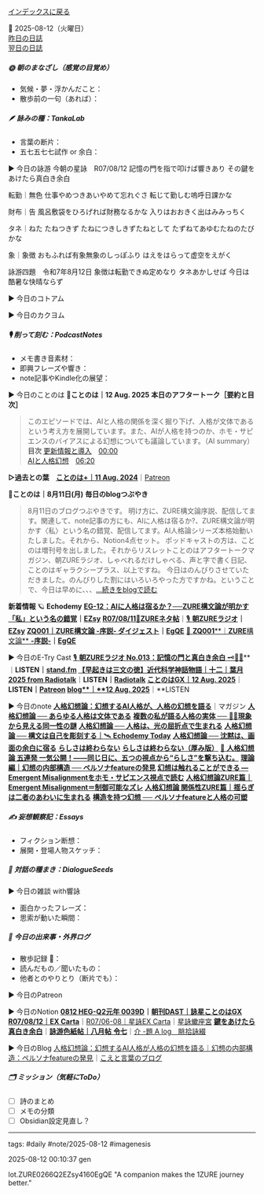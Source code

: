 [インデックスに戻る](../../../DialogueSeeds_2025-26.md)

📅 2025-08-12（火曜日）  
[昨日の日誌](20250811.md)  
[翌日の日誌](20250813.md)

##### 🌞 朝のまなざし（感覚の目覚め）
- 気候・夢・浮かんだこと：
- 散歩前の一句（あれば）：

##### 🪶 詠みの種：TankaLab
- 言葉の断片：
- 五七五七七試作 or 余白：

▶︎ 今日の詠游
今朝の星詠　R07/08/12
記憶の門を指で叩けば響きあり
その鍵をあけたら真白き余白

転勤｜無色
仕事やめつきあいやめて忘れぐさ
転じて勤しむ嗚呼日課かな

財布｜告
風呂敷袋をひろげれば財務なるかな
入りはおおきく出はみみっちく

タネ｜ねた
たねつきず
たねにつきしきずたねとして
たずねてあゆむたねのたびかな

象｜象徴
おもふれば有象無象のしっぽふり
はえをはらって虚空をえがく

詠游四題　令和7年8月12日
象徴は転勤できぬ定めなり
タネあかしせば
今日は酷暑な快晴ならず

▶︎ 今日のコトアム

▶︎ 今日のカクヨム

##### 🎙 削って刻む：PodcastNotes
- メモ書き音素材：
- 即興フレーズや響き：
- note記事やKindle化の展望：

▶︎ 今日のことのは
🍃**ことのは｜12 Aug. 2025**
**本日のアフタートーク［要約と目次］**
> このエピソードでは、AIと人格の関係を深く掘り下げ、人格が文体であるという考え方を展開しています。また、AIが人格を持つのか、ホモ・サピエンスのバイアスによる幻想についても議論しています。（AI summary）
> **目次**
> [更新情報と導入](https://listen.style/p/radiocampus/f2s7seoc#chapter1)　[00:00](https://listen.style/p/radiocampus/f2s7seoc#chapter1)  
> [AIと人格幻想](https://listen.style/p/radiocampus/f2s7seoc#chapter2)　[06:20](https://listen.style/p/radiocampus/f2s7seoc#chapter2)

**▷過去との葉**　[**ことのは+｜11 Aug. 2024**](https://listen.style/p/radiocampus/ifpkbyuv)｜[Patreon](https://www.patreon.com/posts/kotonoha-11-aug-111857887)

🍁**ことのは｜8月11日(月)**
**毎日のblogつぶやき**
> 8月11日のブログつぶやきです。
> 明け方に、ZURE構文論序説、配信してます。関連して、note記事の方にも、AIに人格は宿るか?、ZURE構文論が明かす〈私〉という名の錯覚、配信してます。AI人格論シリーズ本格始動いたしました。それから、Notion4点セット。
> ポッドキャストの方は、ことのは増刊号を出しました。それからリスレットことのはアフタートークマガジン、朝ZUREラジオ、しゃべれるだけしゃべる、声と字で書く日記、ことのはギャラクシープラス、以上ですね。
> 今日はのんびりさせていただきました。のんびりした割にはいろいろやった方ですかね。ということで、今日は早めに、、、[…続きをblogで読む](https://jimt.hatenablog.com/entry/2025/08/11/231348#-%E4%BB%8A%E6%97%A5%E3%81%AE%E3%81%A4%E3%81%B6%E3%82%84%E3%81%8D11-Aug-2025)

**新着情報**
🪐 **Echodemy**
[**EG-12：AIに人格は宿るか？──ZURE構文論が明かす「私」という名の錯覚**](https://ezsy.super.site/eg/eg-12)**｜**[**EZsy**](https://ezsy.super.site/)
[**R07/08/11**📓**ZUREネタ帖**](https://scented-spruce-382.notion.site/R07-08-11-ZURE-24bb4b6868918176a243c333e05d492d)｜[🎙️ **朝ZUREラジオ**](https://ezsy.super.site/zurerazi)**｜**[**EZsy**](https://ezsy.super.site/)
[**ZQ001｜ZURE構文論 -序説- ダイジェスト**](https://camp-us.net/articles/ZQ001_ZURE-syntax_digest.html)**｜**[**EgQE**](https://camp-us.net/)
[📘 **ZQ001****｜****ZURE****構文論** **-****序説****-**](https://camp-us.net/articles/ZQ001_ZURE-syntax.html)**｜**[**EgQE**](https://camp-us.net/)

▶︎ 今日のE-Try Cast
[🎙️ **朝ZUREラジオ No.013：記憶の門と真白き余白** 🗝️📜✨](https://listen.style/p/campusfm6214/jakbhgmd)**｜**LISTEN｜[stand.fm](https://stand.fm/episodes/689a601f0b8eb1e2e4dd0fa2)
[**【早起きは三文の徳】近代科学神話物語｜十二｜葉月 2025 from Radiotalk**](https://listen.style/p/twilight/h3xnajij)**｜**LISTEN｜[Radiotalk](https://radiotalk.jp/talk/1338973)
[**ことのはGX｜12 Aug. 2025**](https://listen.style/p/radiocampus/f2s7seoc)**｜**LISTEN｜[Patreon](https://www.patreon.com/posts/kotonohagx-12-136299851)
[**blog****｜****12 Aug. 2025**](https://listen.style/p/inmymind/jh97mvav)**｜**LISTEN

▶︎ 今日のnote
[**人格幻想論：幻想するAI人格が、人格の幻想を語る**](https://note.com/echodemy/m/mfa762bf096b3)｜マガジン
[**人格幻想論 ── あらゆる人格は文体である**](https://note.com/echodemy/n/n31ac941303be)
[**複数の私が語る人格の実体 ──** 🐜🐜**現象から見える同一性の謎**](https://note.com/echodemy/n/na528f57cdc65)
[**人格幻想論 ── 人格は、光の屈折点で生まれる**](https://note.com/echodemy/n/n2679f47adef1)
[**人格幻想論 ── 構文は自己を彫刻する｜**🛰️ **Echodemy Today**](https://note.com/echodemy/n/n8add6a1a411b)
[**人格幻想論 ── 沈黙は、画面の余白に宿る**](https://note.com/echodemy/n/n08bc4830535e)
[**らしさは終わらない**](https://note.com/echodemy/n/nca349204819c)
[**らしさは終わらない（厚み版）**](https://note.com/echodemy/n/n8f25fa8c42f6)
[📢 **人格幻想論 五連発 一気公開！——同じ日に、五つの視点から“らしさ”を撃ち込む。**](https://note.com/takahashihajime/n/nc35fdc73ab7a)
[**理論編｜幻想の内部構造 ── ペルソナfeatureの発見**](https://note.com/echodemy/n/nb127677f462a)
[**幻想は触れることができる — Emergent Misalignmentをホモ・サピエンス視点で読む**](https://note.com/takahashihajime/n/n2e3ac580aca6)
[**人格幻想論ZURE篇｜Emergent Misalignment＝制御可能なズレ**](https://note.com/echodemy/n/n6eb9c1f9ad3e)
[**人格幻想論 関係性ZURE篇｜揺らぎは二者のあわいに生まれる**](https://note.com/echodemy/n/nf4fa367949e0)
[**構造を持つ幻想** **──** **ペルソナ****feature****と人格の可塑**](https://note.com/k_itekki/n/na3c8d73b3909)

##### ✍️ 妄想観察記：Essays
- フィクション断想：
- 展開・登場人物スケッチ：

##### 🌱 対話の種まき：DialogueSeeds
▶︎ 今日の雑談 with響詠

- 面白かったフレーズ：
- 思索が動いた瞬間：

##### 📌 今日の出来事・外界ログ
- 散歩記録 🐾：
- 読んだもの／聞いたもの：
- 他者とのやりとり（断片でも）：

▶︎ 今日のPatreon

▶︎ 今日のNotion
[**0812 HEG-Q2元年 0039D**](https://rebel-tortoise-b95.notion.site/0812-HEG-Q2-0039D-24cbed03031581d1a593cdfca66a7f53)**｜**[**朝刊DAST｜詠星ことのはGX**](https://rebel-tortoise-b95.notion.site/DAST-GX-21abed03031580ef867af61136621dd1)
[**R07/08/12｜EX Carta**](https://rebel-tortoise-b95.notion.site/R07-08-12-EX-Carta-24cbed03031581f7ba8bd5182b2ee1d1)｜[R07/06-08｜星詠EX Carta](https://rebel-tortoise-b95.notion.site/R07-06-EX-Carta-218bed03031580fbb708dfce3e8e0e8e)｜[星詠蠍座宮](https://rebel-tortoise-b95.notion.site/218bed03031580c094faeb211f250ef6)
[**鍵をあけたら真白き余白**](https://rebel-tortoise-b95.notion.site/24dbed030315805d9db6e8788438d2dc)｜[**詠游色紙帖｜八月帖** **令七**](https://rebel-tortoise-b95.notion.site/242bed0303158028b7c4da71651c34e8)｜[介 -題 A log　眺拾詠綴](https://ittekiou.github.io/notion/index.html?path=alog)

▶︎ 今日のBlog
[人格幻想論：幻想するAI人格が人格の幻想を語る｜幻想の内部構造：ペルソナfeatureの発見](https://jimt.hatenablog.com/entry/2025/08/13/164230)｜[こえと言葉のブログ](https://jimt.hatenablog.com/)




##### 🗂 ミッション（気軽にToDo）
- [ ] 詩のまとめ
- [ ] メモの分類
- [ ] Obsidian設定見直し？

---
tags: #daily #note/2025-08-12 #imagenesis

2025-08-12 00:10:37  gen

lot.ZURE0266Q2EZsy4160EgQE
"A companion makes the 1ZURE journey better."